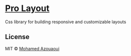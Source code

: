 # [Pro Layout](https://www.npmjs.com/package/pro-layout)

Css library for building responsive and customizable layouts

## License

MIT © [Mohamed Azouaoui](https://azouaoui.netlify.com)

